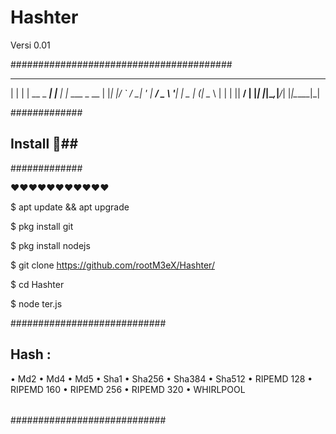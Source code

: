 # Hashter
Versi 0.01



########################################
_   _           _     _
| | | | __ _ ___| |__ | |_ ___ _ __
| |_| |/ _` / __| '_ \| __/ _ \ '__|
|  _  | (_| \__ \ | | | ||  __/ |
|_| |_|\__,_|___/_| |_|\__\___|_|

#############
## Install 📌##
#############

❤❤❤❤❤❤❤❤❤❤❤


$ apt update && apt upgrade 

$ pkg install git

$ pkg install nodejs 

$ git clone https://github.com/rootM3eX/Hashter/

$ cd Hashter 

$ node ter.js

############################
## Hash : 
• Md2
• Md4
• Md5
• Sha1
• Sha256
• Sha384
• Sha512
• RIPEMD 128
• RIPEMD 160
• RIPEMD 256
• RIPEMD 320
• WHIRLPOOL
######
############################
